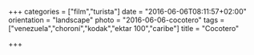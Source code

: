 +++
categories = ["film","turista"]
date = "2016-06-06T08:11:57+02:00"
orientation = "landscape"
photo = "2016-06-06-cocotero"
tags = ["venezuela","choroní","kodak","ektar 100","caribe"]
title = "Cocotero"

+++
